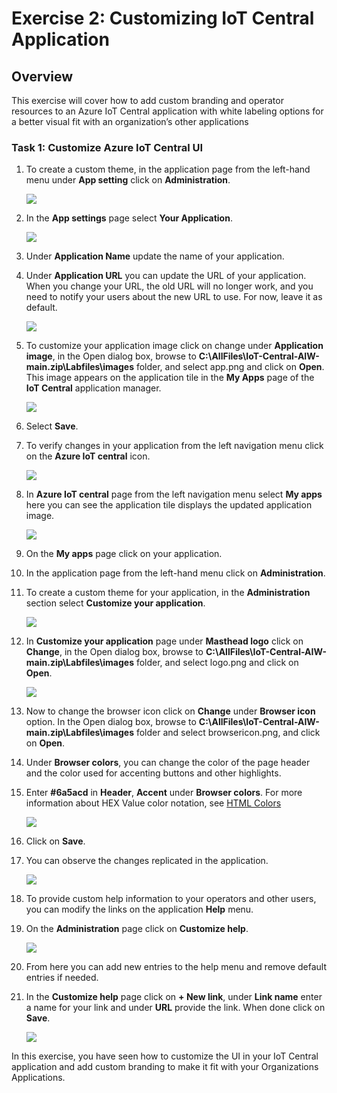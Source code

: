 # Exercise 2: Customizing IoT Central Application

## Overview

This exercise will cover how to add custom branding and operator resources to an Azure IoT Central application with white labeling options for a better visual fit with an organization’s other applications

### Task 1: Customize Azure IoT Central UI 

1. To create a custom theme, in the application page from the left-hand menu under **App setting** click on **Administration**.

    ![](media/img48.png)

1. In the **App settings** page select **Your Application**. 

    ![](media/img47.png)

1. Under **Application Name** update the name of your application.

1. Under **Application URL** you can update the URL of your application. When you change your URL, the old URL will no longer work, and you need to notify your users about the new URL to use. For now, leave it as default.
 
    ![](media/img49.png)
  
1. To customize your application image click on change under **Application image**, in the Open dialog box, browse to **C:\AllFiles\IoT-Central-AIW-main.zip\Labfiles\images** folder, and select app.png and click on **Open**. This image appears on the application tile in the **My Apps** page of the **IoT Central** application manager.

    ![](media/img50.png)

1. Select **Save**.

1. To verify changes in your application from the left navigation menu click on the **Azure IoT central** icon. 

   ![](media/img124.png)

1. In **Azure IoT central** page from the left navigation menu select **My apps** here you can see the application tile displays the updated application image.

   ![](media/img125.png)

1. On the **My apps** page click on your application. 

1. In the application page from the left-hand menu click on **Administration**.

1. To create a custom theme for your application, in the **Administration** section select **Customize your application**.

      ![](media/img52.png)

1. In **Customize your application** page under **Masthead logo** click on **Change**, in the Open dialog box, browse to **C:\AllFiles\IoT-Central-AIW-main.zip\Labfiles\images** folder, and select logo.png and click on **Open**.

      ![](media/img53.png)

1. Now to change the browser icon click on **Change** under **Browser icon** option. In the Open dialog box, browse to **C:\AllFiles\IoT-Central-AIW-main.zip\Labfiles\images** folder and select browsericon.png, and click on **Open**. 

1. Under **Browser colors**, you can change the color of the page header and the color used for accenting buttons and other highlights. 

1. Enter **#6a5acd** in **Header**, **Accent** under **Browser colors**. For more information about HEX Value color notation, see [HTML Colors](https://www.w3schools.com/html/html_colors.asp)

    ![](media/img54.png)

1. Click on **Save**.

1. You can observe the changes replicated in the application.

   ![](media/img126.png)

1. To provide custom help information to your operators and other users, you can modify the links on the application **Help** menu.

1. On the **Administration** page click on **Customize help**.

   ![](media/img55.png)

1. From here you can add new entries to the help menu and remove default entries if needed.

1. In the **Customize help** page click on **+ New link**,  under **Link name** enter a name for your link and under **URL** provide the link. When done click on **Save**.

   ![](media/img57.png)
   
In this exercise, you have seen how to customize the UI in your IoT Central application and add custom branding to make it fit with your Organizations Applications.

